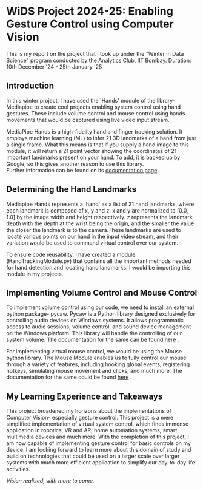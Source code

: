 # WiDS Project 2024-25: Enabling Gesture Control using Computer Vision
This is my report on the project that I took up under the "Winter in Data Science" program conducted by the Analytics Club, IIT Bombay.
Duration: 10th December '24 - 25th January '25

## Introduction
In this winter project, I have used the 'Hands' module of the library- Mediapipe to create cool projects enabling system control using hand gestures. These include volume control and mouse control using hands movements that would be captured using live video input stream.   

MediaPipe Hands is a high-fidelity hand and finger tracking solution. It employs machine learning (ML) to infer 21 3D landmarks of a hand from just a single frame. What this means is that if you supply a hand image to this module, it will return a 21 point vector showing the coordinates of 21 important landmarks present on your hand. To add, it is backed up by Google, so this gives another reason to use this library.  
Further information can be found on its [documentation page](https://mediapipe.readthedocs.io/en/latest/solutions/hands.html) .

## Determining the Hand Landmarks
Mediapipe Hands represents a 'hand' as a list of 21 hand landmarks, where each landmark is composed of x, y and z. x and y are normalized to [0.0, 1.0] by the image width and height respectively. z represents the landmark depth with the depth at the wrist being the origin, and the smaller the value the closer the landmark is to the camera.These landmarks are used to locate various points on our hand in the input video stream, and their variation would be used to command virtual control over our system.  

To ensure code reusability, I have created a module (HandTrackingModule.py) that contains all the important methods needed for hand detection and locating hand landmarks. I would be importing this module in my projects.

## Implementing Volume Control and Mouse Control
To implement volume control using our code, we need to install an external python package- pycaw. Pycaw is a Python library designed exclusively for controlling audio devices on Windows systems. It allows programmatic access to audio sessions, volume control, and sound device management on the Windows platform. This library will handle the controlling of our system volume. The documentation for the same can be found [here](https://github.com/AndreMiras/pycaw) .

For implementing virtual mouse control, we would be using the Mouse python library. The Mouse Module enables us to fully control our mouse through a variety of features, including hooking global events, registering hotkeys, simulating mouse movement and clicks, and much more. The documentation for the same could be found [here](https://github.com/boppreh/mouse#api) .

## My Learning Experience and Takeaways
This project broadened my horizons about the implementations of Computer Vision- especially gesture control. This project is a mere simplified implementation of virtual system control, which finds immense application in robotics, VR and AR, home automation systems, smart multimedia devices and much more. With the completion of this project, I am now capable of implementing gesture control for basic controls on my device. I am looking forward to learn more about this domain of study and build on technologies that could be used on a larger scale over larger systems with much more efficient application to simplify our day-to-day life activities.  

_Vision realized, with more to come._
